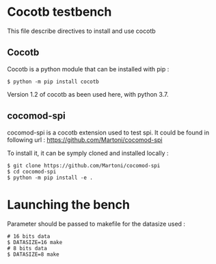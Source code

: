 # Cocotb testbench

This file describe directives to install and use cocotb

## Cocotb

Cocotb is a python module that can be installed with pip :
```
$ python -m pip install cocotb
```

Version 1.2 of cocotb as been used here, with python 3.7.

## cocomod-spi

cocomod-spi is a cocotb extension used to test spi. It could be found in
following url :
https://github.com/Martoni/cocomod-spi

To install it, it can be symply cloned and installed locally :
```
$ git clone https://github.com/Martoni/cocomod-spi
$ cd cocomod-spi
$ python -m pip install -e .
```

# Launching the bench

Parameter should be passed to makefile for the datasize used :

```
# 16 bits data
$ DATASIZE=16 make
# 8 bits data
$ DATASIZE=8 make
```
